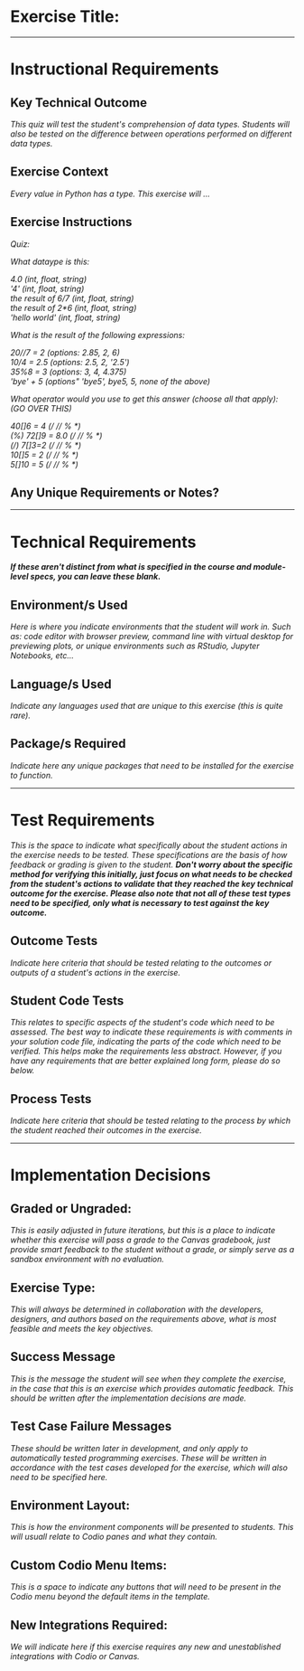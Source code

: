 # Exercise Title:
---
# Instructional Requirements
## Key Technical Outcome
<em>This quiz will test the student's comprehension of data types. Students will also be tested on the difference between operations performed on different data types.</em>

## Exercise Context
<em>Every value in Python has a type. This exercise will ...</em>

## Exercise Instructions
<em>
Quiz:
  
What dataype is this:

4.0 (int, float, string) <br>
'4' (int, float, string) <br>
the result of 6/7 (int, float, string)<br>
the result of 2*6 (int, float, string)<br>
'hello world' (int, float, string)<br>

What is the result of the following expressions:

20//7 = 2 (options: 2.85, 2, 6)<br>
10/4 = 2.5 (options: 2.5, 2, '2.5')<br>
35%8 = 3 (options: 3, 4, 4.375)<br>
'bye' + 5 (options" 'bye5', bye5, 5, none of the above)<br>

What operator would you use to get this answer (choose all that apply): (GO OVER THIS)

40[]6 = 4 (/ // % *)<br>  (%)
72[]9 = 8.0  (/ // % *)<br>(/)
7[]3=2 (/ // % *)<br>
10[]5 = 2 (/ // % *)<br>
5[]10 = 5 (/ // % *)<br>




</em>

## Any Unique Requirements or Notes?

---
# Technical Requirements
<em><strong>If these aren't distinct from what is specified in the course and module-level specs, you can leave these blank.</strong></em>

## Environment/s Used
<em>Here is where you indicate environments that the student will work in. Such as: code editor with browser preview, command line with virtual desktop for previewing plots, or unique environments such as RStudio, Jupyter Notebooks, etc...</em>

## Language/s Used
<em>Indicate any languages used that are unique to this exercise (this is quite rare).</em>

## Package/s Required
<em>Indicate here any unique packages that need to be installed for the exercise to function.</em>

---
# Test Requirements
<em>This is the space to indicate what specifically about the student actions in the exercise needs to be tested. These specifications are the basis of how feedback or grading is given to the student. <strong>Don't worry about the specific method for verifying this initially, just focus on what needs to be checked from the student's actions to validate that they reached the key technical outcome for the exercise. Please also note that not all of these test types need to be specified, only what is necessary to test against the key outcome.</strong></em>

## Outcome Tests
<em>Indicate here criteria that should be tested relating to the outcomes or outputs of a student's actions in the exercise.</em>

## Student Code Tests
<em>This relates to specific aspects of the student's code which need to be assessed. The best way to indicate these requirements is with comments in your solution code file, indicating the parts of the code which need to be verified. This helps make the requirements less abstract. However, if you have any requirements that are better explained long form, please do so below.</em>

## Process Tests
<em>Indicate here criteria that should be tested relating to the process by which the student reached their outcomes in the exercise.</em>

---
#  Implementation Decisions

## Graded or Ungraded:
<em>This is easily adjusted in future iterations, but this is a place to indicate whether this exercise will pass a grade to the Canvas gradebook, just provide smart feedback to the student without a grade, or simply serve as a sandbox environment with no evaluation.</em>

## Exercise Type:
<em>This will always be determined in collaboration with the developers, designers, and authors based on the requirements above, what is most feasible and meets the key objectives.</em>

## Success Message
<em>This is the message the student will see when they complete the exercise, in the case that this is an exercise which provides automatic feedback. This should be written after the implementation decisions are made.</em>

## Test Case Failure Messages
<em>These should be written later in development, and only apply to automatically tested programming exercises. These will be written in accordance with the test cases developed for the exercise, which will also need to be specified here.</em>

## Environment Layout:
<em>This is how the environment components will be presented to students. This will usuall relate to Codio panes and what they contain.</em>

## Custom Codio Menu Items:
<em>This is a space to indicate any buttons that will need to be present in the Codio menu beyond the default items in the template.</em>

## New Integrations Required:
<em>We will indicate here if this exercise requires any new and unestablished integrations with Codio or Canvas.</em>
